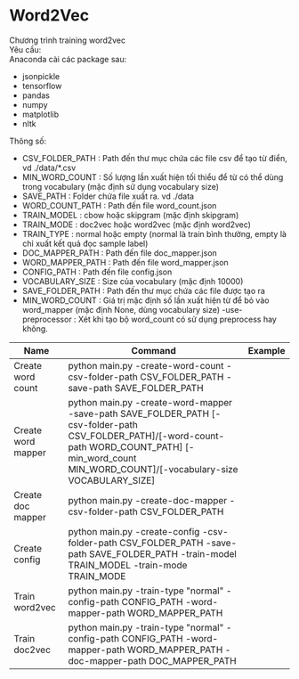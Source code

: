 # Word2Vec

Chương trình training word2vec  
Yêu cầu:  
Anaconda cài các package sau:
* jsonpickle  
* tensorflow  
* pandas  
* numpy  
* matplotlib  
* nltk  

  
Thông số:  
* CSV_FOLDER_PATH : Path đến thư mục chứa các file csv để tạo từ điển, vd ./data/*.csv  
* MIN_WORD_COUNT : Số lượng lần xuất hiện tối thiểu để từ có thể dùng trong vocabulary (mặc định sử dụng vocabulary size) 
* SAVE_PATH : Folder chứa file xuất ra. vd ./data   
* WORD_COUNT_PATH : Path đến file word_count.json
* TRAIN_MODEL : cbow hoặc skipgram  (mặc định skipgram)
* TRAIN_MODE : doc2vec hoặc word2vec (mặc định word2vec)  
* TRAIN_TYPE : normal hoặc empty (normal là train bình thường, empty là chỉ xuất kết quả đọc sample label)
* DOC_MAPPER_PATH : Path đến file doc_mapper.json
* WORD_MAPPER_PATH : Path đến file word_mapper.json
* CONFIG_PATH : Path đến file config.json
* VOCABULARY_SIZE : Size của vocabulary (mặc định 10000)  
* SAVE_FOLDER_PATH : Path đến thư mục chứa các file được tạo ra  
* MIN_WORD_COUNT : Giá trị mặc định số lần xuất hiện từ để bỏ vào word_mapper (mặc định None, dùng vocabulary size)
-use-preprocessor : Xét khi tạo bộ word_count có sử dụng preprocess hay không.

Name | Command | Example
--- | --- | ---
Create word count| python main.py -create-word-count -csv-folder-path CSV_FOLDER_PATH -save-path SAVE_FOLDER_PATH |  
Create word mapper| python main.py -create-word-mapper -save-path SAVE_FOLDER_PATH [-csv-folder-path CSV_FOLDER_PATH]/[-word-count-path WORD_COUNT_PATH] [-min_word_count MIN_WORD_COUNT]/[-vocabulary-size VOCABULARY_SIZE]| 
Create doc mapper| python main.py -create-doc-mapper -csv-folder-path CSV_FOLDER_PATH|  
Create config| python main.py -create-config -csv-folder-path CSV_FOLDER_PATH -save-path SAVE_FOLDER_PATH -train-model TRAIN_MODEL -train-mode TRAIN_MODE|  
Train word2vec| python main.py -train-type "normal" -config-path CONFIG_PATH -word-mapper-path WORD_MAPPER_PATH|  
Train doc2vec| python main.py -train-type "normal" -config-path CONFIG_PATH -word-mapper-path WORD_MAPPER_PATH -doc-mapper-path DOC_MAPPER_PATH|  
